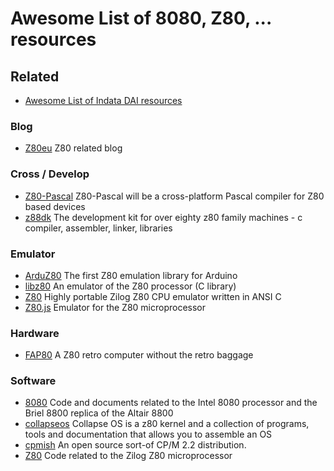 # Awesome List of 8080, Z80, ...  resources

## Related
* [Awesome List of Indata DAI resources](DAI.md)

### Blog
*  [Z80eu](http://www.z80.eu/blog/) Z80 related blog
### Cross / Develop
*  [Z80-Pascal](https://sourceforge.net/projects/z80-pascal/) Z80-Pascal will be a cross-platform Pascal compiler for Z80 based devices
*  [z88dk](https://github.com/z88dk/z88dk) The development kit for over eighty z80 family machines - c compiler, assembler, linker, libraries
### Emulator
*  [ArduZ80](https://github.com/MohammedRashad/ArduZ80) The first Z80 emulation library for Arduino
*  [libz80](https://github.com/ggambetta/libz80) An emulator of the Z80 processor (C library)
*  [Z80](https://github.com/redcode/Z80) Highly portable Zilog Z80 CPU emulator written in ANSI C
*  [Z80.js](https://github.com/DrGoldfire/Z80.js) Emulator for the Z80 microprocessor
### Hardware
*  [FAP80](https://github.com/dekuNukem/FAP80) A Z80 retro computer without the retro baggage
### Software
*  [8080](https://github.com/jefftranter/8080) Code and documents related to the Intel 8080 processor and the Briel 8800 replica of the Altair 8800
*  [collapseos](https://github.com/hsoft/collapseos) Collapse OS is a z80 kernel and a collection of programs, tools and documentation that allows you to assemble an OS
*  [cpmish](https://github.com/davidgiven/cpmish) An open source sort-of CP/M 2.2 distribution.
*  [Z80](https://github.com/jefftranter/Z80) Code related to the Zilog Z80 microprocessor

